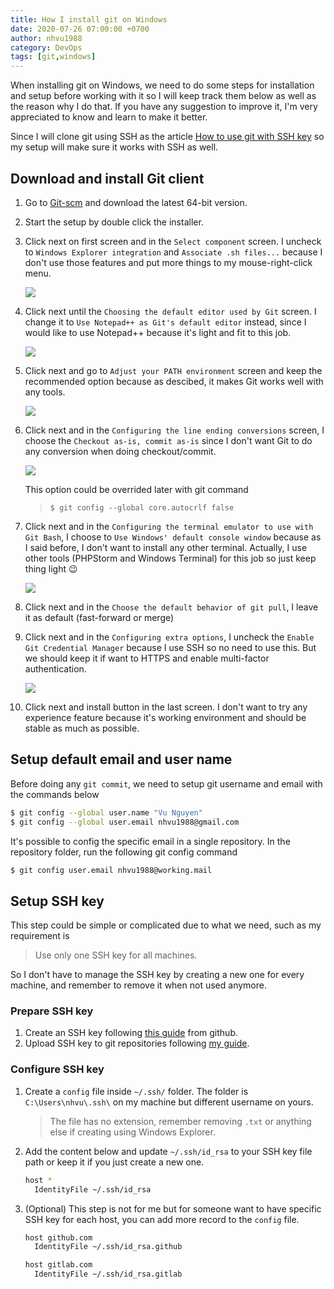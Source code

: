 ```yaml
---
title: How I install git on Windows
date: 2020-07-26 07:00:00 +0700
author: nhvu1988
category: DevOps
tags: [git,windows]
---
```


When installing git on Windows, we need to do some steps for installation and setup before working with it so I will keep track them below as well as the reason why I do that. If you have any suggestion to improve it, I'm very appreciated to know and learn to make it better.

Since I will clone git using SSH as the article [How to use git with SSH key](/posts/how-to-use-git-with-ssh-key/) so my setup will make sure it works with SSH as well.

## Download and install Git client

1. Go to [Git-scm](https://git-scm.com/download/win) and download the latest 64-bit version.
2. Start the setup by double click the installer.
3. Click next on first screen and in the `Select component` screen. I uncheck to `Windows Explorer integration` and `Associate .sh files...` because I don't use those features and put more things to my mouse-right-click menu.

    ![](/assets/img/posts/2020-07-26_16-25-51.png)

4. Click next until the `Choosing the default editor used by Git` screen. I change it to `Use Notepad++ as Git's default editor` instead, since I would like to use Notepad++ because it's light and fit to this job.

    ![](/assets/img/posts/2020-07-26_16-37-27.png)

5. Click next and go to `Adjust your PATH environment` screen and keep the recommended option because as descibed, it makes Git works well with any tools.

    ![](/assets/img/posts/2020-07-26_16-39-42.png)

6. Click next and in the `Configuring the line ending conversions` screen, I choose the `Checkout as-is, commit as-is` since I don't want Git to do any conversion when doing checkout/commit.

    ![](/assets/img/posts/2020-07-26_16-47-08.png)

    This option could be overrided later with git command
    >   `$ git config --global core.autocrlf false`

7. Click next and in the `Configuring the terminal emulator to use with Git Bash`, I choose to `Use Windows' default console window` because as I said before, I don't want to install any other terminal. Actually, I use other tools (PHPStorm and Windows Terminal) for this job so just keep thing light 😉

    ![](/assets/img/posts/2020-07-26_16-59-23.png)

8. Click next and in the `Choose the default behavior of git pull`, I leave it as default (fast-forward or merge)
9. Click next and in the `Configuring extra options`, I uncheck the `Enable Git Credential Manager` because I use SSH so no need to use this. But we should keep it if want to HTTPS and enable multi-factor authentication.

    ![](/assets/img/posts/2020-07-26_17-05-59.png)

10. Click next and install button in the last screen. I don't want to try any experience feature because it's working environment and should be stable as much as possible.

## Setup default email and user name

Before doing any `git commit`, we need to setup git username and email with the commands below

```bash
$ git config --global user.name "Vu Nguyen"
$ git config --global user.email nhvu1988@gmail.com
```

It's possible to config the specific email in a single repository. In the repository folder, run the following git config command

```bash
$ git config user.email nhvu1988@working.mail
```

## Setup SSH key

This step could be simple or complicated due to what we need, such as my requirement is 

> Use only one SSH key for all machines.

So I don't have to manage the SSH key by creating a new one for every machine, and remember to remove it when not used anymore.

### Prepare SSH key

1. Create an SSH key following [this guide](https://docs.github.com/en/github/authenticating-to-github/generating-a-new-ssh-key-and-adding-it-to-the-ssh-agent) from github. 
2. Upload SSH key to git repositories following [my guide](/posts/how-to-use-git-with-ssh-key/).

### Configure SSH key

1. Create a `config` file inside `~/.ssh/` folder. The folder is `C:\Users\nhvu\.ssh\` on my machine but different username on yours.

    > The file has no extension, remember removing `.txt` or anything else if creating using Windows Explorer.

2. Add the content below and update `~/.ssh/id_rsa` to your SSH key file path or keep it if you just create a new one.

    ```bash
    host *
      IdentityFile ~/.ssh/id_rsa
    ```

3. (Optional) This step is not for me but for someone want to have specific SSH key for each host, you can add more record to the `config` file.

    ```bash
    host github.com
      IdentityFile ~/.ssh/id_rsa.github

    host gitlab.com
      IdentityFile ~/.ssh/id_rsa.gitlab
    ```